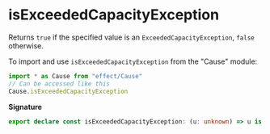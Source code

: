 # isExceededCapacityException

Returns `true` if the specified value is an `ExceededCapacityException`, `false`
otherwise.

To import and use `isExceededCapacityException` from the "Cause" module:

```ts
import * as Cause from "effect/Cause"
// Can be accessed like this
Cause.isExceededCapacityException
```

**Signature**

```ts
export declare const isExceededCapacityException: (u: unknown) => u is ExceededCapacityException
```
